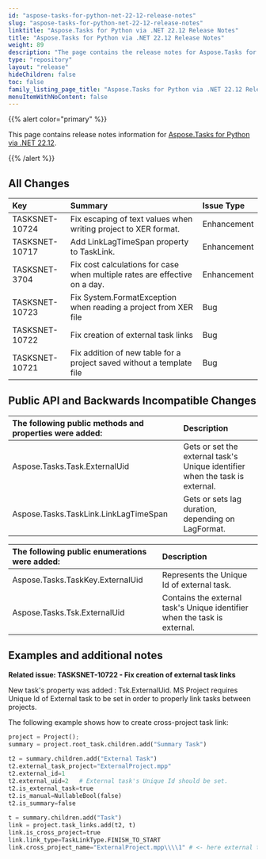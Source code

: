 ```yaml
---
id: "aspose-tasks-for-python-net-22-12-release-notes"
slug: "aspose-tasks-for-python-net-22-12-release-notes"
linktitle: "Aspose.Tasks for Python via .NET 22.12 Release Notes"
title: "Aspose.Tasks for Python via .NET 22.12 Release Notes"
weight: 89
description: "The page contains the release notes for Aspose.Tasks for Python via .NET 22.12."
type: "repository"
layout: "release"
hideChildren: false
toc: false
family_listing_page_title: "Aspose.Tasks for Python via .NET 22.12 Release Notes"
menuItemWithNoContent: false
---
```


{{% alert color="primary" %}} 

This page contains release notes information for [Aspose.Tasks for Python via .NET 22.12](https://pypi.org/project/aspose-tasks/22.12.0/).

{{% /alert %}}

## **All Changes**
|**Key**|**Summary**|**Issue Type**|
| :- | :- | :- |
| TASKSNET-10724 | Fix escaping of text values when writing project to XER format. | Enhancement |
| TASKSNET-10717 | Add LinkLagTimeSpan property to TaskLink. | Enhancement |
| TASKSNET-3704 | Fix cost calculations for case when multiple rates are effective on a day. | Enhancement |
| TASKSNET-10723 | Fix System.FormatException when reading a project from XER file | Bug |
| TASKSNET-10722 | Fix creation of external task links | Bug |
| TASKSNET-10721 | Fix addition of new table for a project saved without a template file | Bug |

## **Public API and Backwards Incompatible Changes**
|**The following public methods and properties were added:**|**Description**|
| :- | :- |
| Aspose.Tasks.Task.ExternalUid | Gets or set the external task's Unique identifier when the task is external. |
| Aspose.Tasks.TaskLink.LinkLagTimeSpan | Gets or sets lag duration, depending on LagFormat. |

|**The following public enumerations were added:**|**Description**|
| :- | :- |
| Aspose.Tasks.TaskKey.ExternalUid | Represents the Unique Id of external task. |
| Aspose.Tasks.Tsk.ExternalUid | Contains the external task's Unique identifier when the task is external. |




## **Examples and additional notes**

**Related issue: TASKSNET-10722 - Fix creation of external task links**

New task's property was added : Tsk.ExternalUid.
MS Project requires Unique Id of External task to be set in order to properly link tasks between projects.

The following example shows how to create cross-project task link:

```python
project = Project();
summary = project.root_task.children.add("Summary Task")
    
t2 = summary.children.add("External Task")
t2.external_task_project="ExternalProject.mpp"
t2.external_id=1
t2.external_uid=2   # External task's Unique Id should be set.    
t2.is_external_task=true
t2.is_manual=NullableBool(false)
t2.is_summary=false
    
t = summary.children.add("Task")
link = project.task_links.add(t2, t)
link.is_cross_project=true
link.link_type=TaskLinkType.FINISH_TO_START
link.cross_project_name="ExternalProject.mpp\\\\1" # <- here external task's Id is used.
```


